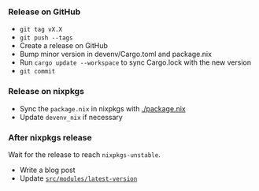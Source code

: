 ### Release on GitHub

- `git tag vX.X`
- `git push --tags`
- Create a release on GitHub
- Bump minor version in devenv/Cargo.toml and package.nix
- Run `cargo update --workspace` to sync Cargo.lock with the new version
- `git commit`

### Release on nixpkgs

- Sync the `package.nix` in nixpkgs with [./package.nix](./package.nix)
- Update `devenv_nix` if necessary

### After nixpkgs release

Wait for the release to reach `nixpkgs-unstable`.

- Write a blog post
- Update [`src/modules/latest-version`](./src/modules/latest-version)
